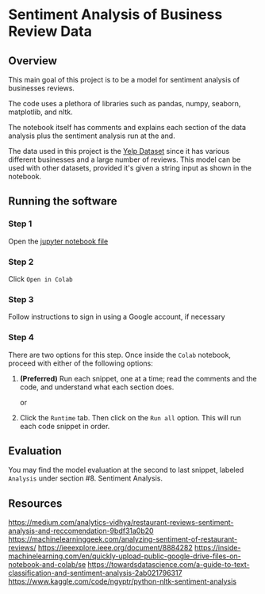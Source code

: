 # Sentiment Analysis of Business Review Data

## Overview

This main goal of this project is to be a model for sentiment analysis of businesses reviews.

The code uses a plethora of libraries such as pandas, numpy, seaborn, matplotlib, and nltk.

The notebook itself has comments and explains each section of the data analysis plus the sentiment analysis run at the and.

The data used in this project is the [Yelp Dataset](https://www.yelp.com/dataset) since it has various different businesses and a large number of reviews. This model can be used with other datasets, provided it's given a string input as shown in the notebook.

## Running the software
 
### Step 1
Open the [jupyter notebook file](https://github.com/gabecoelho/CS410-CourseProject/blob/main/CS410_Sentiment_Analysis_Course_Project.ipynb)

### Step 2
Click `Open in Colab`

### Step 3
Follow instructions to sign in using a Google account, if necessary

### Step 4

There are two options for this step. Once inside the `Colab` notebook, proceed with either of the following options:
1. **(Preferred)** Run each snippet, one at a time; read the comments and the code, and understand what each section does.

    or

2. Click the `Runtime` tab. Then click on the `Run all` option. This will run each code snippet in order.

## Evaluation

You may find the model evaluation at the second to last snippet, labeled `Analysis` under section #8. Sentiment Analysis.

## Resources
https://medium.com/analytics-vidhya/restaurant-reviews-sentiment-analysis-and-reccomendation-9bdf31a0b20
https://machinelearninggeek.com/analyzing-sentiment-of-restaurant-reviews/
https://ieeexplore.ieee.org/document/8884282
https://inside-machinelearning.com/en/quickly-upload-public-google-drive-files-on-notebook-and-colab/se
https://towardsdatascience.com/a-guide-to-text-classification-and-sentiment-analysis-2ab021796317
https://www.kaggle.com/code/ngyptr/python-nltk-sentiment-analysis

